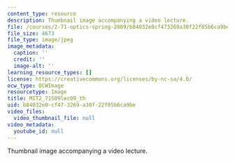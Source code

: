 ```yaml
---
content_type: resource
description: Thumbnail image accompanying a video lecture.
file: /courses/2-71-optics-spring-2009/b84032e0cf473269a30f22f05b6ca9be_MIT2_71S09lec09_th.jpg
file_size: 4673
file_type: image/jpeg
image_metadata:
  caption: ''
  credit: ''
  image-alt: ''
learning_resource_types: []
license: https://creativecommons.org/licenses/by-nc-sa/4.0/
ocw_type: OCWImage
resourcetype: Image
title: MIT2_71S09lec09_th
uid: b84032e0-cf47-3269-a30f-22f05b6ca9be
video_files:
  video_thumbnail_file: null
video_metadata:
  youtube_id: null
---
```

Thumbnail image accompanying a video lecture.